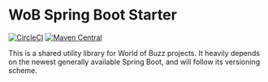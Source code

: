 # WoB Spring Boot Starter

[![CircleCI](https://circleci.com/gh/WorldOfBuzz/wob-spring-boot-starter.svg?style=svg)](https://circleci.com/gh/WorldOfBuzz/wob-spring-boot-starter)
[![Maven Central](https://maven-badges.herokuapp.com/maven-central/com.worldofbooks/wob-spring-boot-start/badge.svg)](https://maven-badges.herokuapp.com/maven-central/com.worldofbooks/wob-spring-boot-starter)

This is a shared utility library for World of Buzz projects. It heavily depends on the newest 
generally available Spring Boot, and will follow its versioning scheme.
